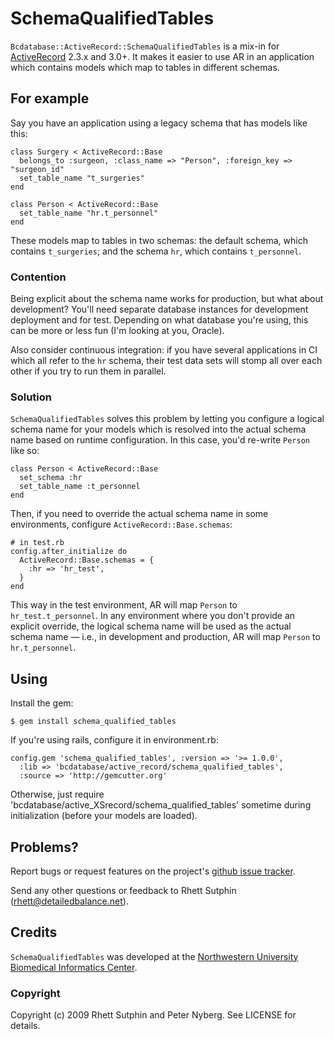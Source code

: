 SchemaQualifiedTables
=====================

`Bcdatabase::ActiveRecord::SchemaQualifiedTables` is a mix-in for [ActiveRecord][] 2.3.x and 3.0+.  It makes it easier to use AR in an application which contains models which map to tables in different schemas.

[ActiveRecord]: http://api.rubyonrails.org/files/vendor/rails/activerecord/README.html

For example
-----------

Say you have an application using a legacy schema that has models like this:

    class Surgery < ActiveRecord::Base
      belongs_to :surgeon, :class_name => "Person", :foreign_key => "surgeon_id"
      set_table_name "t_surgeries"
    end

    class Person < ActiveRecord::Base
      set_table_name "hr.t_personnel"
    end

These models map to tables in two schemas: the default schema, which contains `t_surgeries`; and the schema `hr`, which contains `t_personnel`.  

### Contention

Being explicit about the schema name works for production, but what about development?  You'll need separate database instances for development deployment and for test.  Depending on what database you're using, this can be more or less fun (I'm looking at you, Oracle).

Also consider continuous integration:  if you have several applications in CI which all refer to the `hr` schema, their test data sets will stomp all over each other if you try to run them in parallel.

### Solution

`SchemaQualifiedTables` solves this problem by letting you configure a logical schema name for your models which is resolved into the actual schema name based on runtime configuration.  In this case, you'd re-write `Person` like so:

    class Person < ActiveRecord::Base
      set_schema :hr
      set_table_name :t_personnel
    end

Then, if you need to override the actual schema name in some environments, configure `ActiveRecord::Base.schemas`:

    # in test.rb
    config.after_initialize do
      ActiveRecord::Base.schemas = {
        :hr => 'hr_test',
      }
    end

This way in the test environment, AR will map `Person` to `hr_test.t_personnel`.  In any environment where you don't provide an explicit override, the logical schema name will be used as the actual schema name &mdash; i.e., in development and production, AR will map `Person` to `hr.t_personnel`.

Using
-----

Install the gem:

    $ gem install schema_qualified_tables

If you're using rails, configure it in environment.rb:

    config.gem 'schema_qualified_tables', :version => '>= 1.0.0',
      :lib => 'bcdatabase/active_record/schema_qualified_tables',
      :source => 'http://gemcutter.org'

Otherwise, just require 'bcdatabase/active_XSrecord/schema_qualified_tables' sometime during initialization (before your models are loaded).

Problems?
---------

Report bugs or request features on the project's [github issue tracker][issues].

Send any other questions or feedback to Rhett Sutphin (rhett@detailedbalance.net).  

[issues]: http://github.com/rsutphin/schema_qualified_tables/issues

Credits
-------

`SchemaQualifiedTables` was developed at the [Northwestern University Biomedical Informatics Center][NUBIC].

[NUBIC]: http://www.nucats.northwestern.edu/centers/nubic/index.html

### Copyright

Copyright (c) 2009 Rhett Sutphin and Peter Nyberg. See LICENSE for details.
